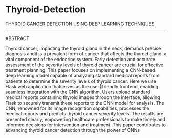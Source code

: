 # Thyroid-Detection
THYROID CANCER DETECTION
USING DEEP LEARNING TECHNIQUES
**************************************************************************************************************************************************
ABSTRACT
                                     
Thyroid cancer, impacting the thyroid gland in the neck, demands precise diagnosis andit is a 
prevalent form of cancer that affects the thyroid gland, a vital component of the endocrine 
system. Early detection and accurate assessment of the severity levels of thyroid cancer are 
crucial for effective treatment planning. This paper focuses on implementing a CNN-based 
deep learning model capable of analyzing standard medical reports from patients to determine 
the severity levels of thyroid cancer. Here we use Flask web application thatserves as the userfriendly frontend, enabling seamless integration with the CNN algorithm. Users upload 
standard medical reports containing thyroid images through the interface, allowing Flask to 
securely transmit these reports to the CNN model for analysis. The CNN, renowned for its 
image recognition capabilities, processes the medical reports and predicts thyroid cancer 
severity levels. The results are presented clearly, empowering healthcare professionals to make 
timely and informed decisions for intervention and treatment. This paper contributes to 
advancing thyroid cancer detection through the power of CNNs
